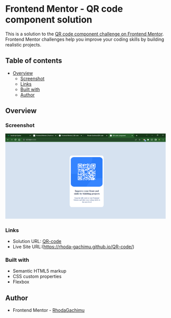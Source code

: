 # Frontend Mentor - QR code component solution

This is a solution to the [QR code component challenge on Frontend Mentor](https://www.frontendmentor.io/challenges/qr-code-component-iux_sIO_H). Frontend Mentor challenges help you improve your coding skills by building realistic projects. 

## Table of contents

- [Overview](#overview)
  - [Screenshot](#screenshot)
  - [Links](#links)
  - [Built with](#built-with)
  - [Author](#author)
 

## Overview

### Screenshot

![](/images/Screenshot%20(88).png)

### Links

- Solution URL: [QR-code](https://github.com/Rhoda-Gachimu/QR-code)
- Live Site URL:(https://rhoda-gachimu.github.io/QR-code/)


### Built with

- Semantic HTML5 markup
- CSS custom properties
- Flexbox


## Author

- Frontend Mentor - [RhodaGachimu](https://www.frontendmentor.io/profile/RhodaGachimu)



